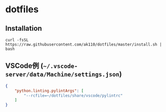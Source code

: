 # dotfiles

## Installation

    curl -fsSL https://raw.githubusercontent.com/ak110/dotfiles/master/install.sh | bash

## VSCode例 (`~/.vscode-server/data/Machine/settings.json`)

```json
{
    "python.linting.pylintArgs": [
        "--rcfile=~/dotfiles/share/vscode/pylintrc"
    ]
}
```
